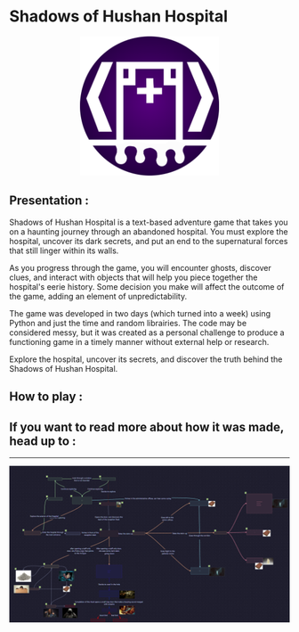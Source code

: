 # Shadows of Hushan Hospital
<p align="center">
<img src="https://github.com/PuddingNight/Shadows_of_Hushan_Hospital/blob/master/hospital2.png" width="250" height="250">
</p>

## Presentation :
Shadows of Hushan Hospital is a text-based adventure game that takes you on a haunting journey through an abandoned hospital. You must explore the hospital, uncover its dark secrets, and put an end to the supernatural forces that still linger within its walls.

As you progress through the game, you will encounter ghosts, discover clues, and interact with objects that will help you piece together the hospital's eerie history. Some decision you make will affect the outcome of the game, adding an element of unpredictability.

The game was developed in two days (which turned into a week) using Python and just the time and random librairies. The code may be considered messy, but it was created as a personal challenge to produce a functioning game in a timely manner without external help or research.

Explore the hospital, uncover its secrets, and discover the truth behind the Shadows of Hushan Hospital.


## How to play :



## If you want to read more about how it was made, head up to :

---

<p align="center">
<img src="https://github.com/PuddingNight/Shadows_of_Hushan_Hospital/blob/master/map_low_res.jpg">
</p>



